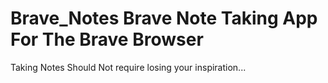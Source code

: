 # Brave_Notes Brave Note Taking App For The Brave Browser 

Taking Notes Should Not require losing your inspiration...


